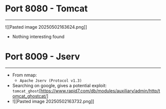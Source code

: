 # Port 8080 - Tomcat
---
![[Pasted image 20250502163624.png]]
- Nothing interesting found

# Port 8009 - Jserv
---
- From nmap:
	- `Apache Jserv (Protocol v1.3)`
- Searching on google, gives a potential exploit: `tomcat_ghost`[https://www.rapid7.com/db/modules/auxiliary/admin/http/tomcat_ghostcat/]
- ![[Pasted image 20250502163732.png]]